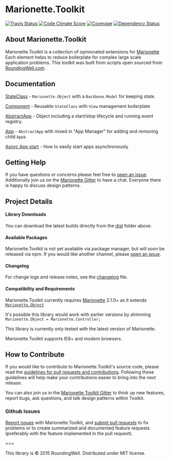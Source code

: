Marionette.Toolkit
==================

[![Travis Status](http://img.shields.io/travis/RoundingWellOS/marionette.toolkit/master.svg?style=flat&amp;label=travis)](https://travis-ci.org/RoundingWellOS/marionette.toolkit) [![Code Climate Score](http://img.shields.io/codeclimate/github/RoundingWellOS/marionette.toolkit.svg?style=flat)](https://codeclimate.com/github/RoundingWellOS/marionette.toolkit) [![Coverage](http://img.shields.io/codeclimate/coverage/github/RoundingWellOS/marionette.toolkit.svg?style=flat)](https://codeclimate.com/github/RoundingWellOS/marionette.toolkit) [![Dependency Status](http://img.shields.io/david/RoundingWellOS/marionette.toolkit.svg?style=flat)](https://david-dm.org/RoundingWellOS/marionette.toolkit)


## About Marionette.Toolkit

Marionette.Toolkit is a collection of opinionated extensions for
[Marionette](http://marionettejs.com) Each element helps to reduce boilerplate
for complex large scale application problems.  This toolkit was
built from scripts open sourced from [RoundingWell.com](http://roundingwell.com).


## Documentation
  [StateClass](./docs/state-class.md) - `Marionette.Object` with a `Backbone.Model` for keeping state.

  [Component](./docs/component.md) - Reusable `StateClass` with `View` management boilerplate

  [AbstractApp](./docs/abstract-app.md) - Object including a start/stop lifecycle and running event registry.

  [App](./docs/app.md) - `AbstractApp` with mixed in "App Manager" for adding and removing child `App`s

  [Asnyc App start](./docs/async-app-start.md) - How to easily start apps asynchronously


## Getting Help

If you have questions or concerns please feel free to [open an issue](#github-issues).
Additionally join us on the [Marionette Gitter](https://gitter.im/marionettejs/backbone.marionette) to have a chat.
Everyone there is happy to discuss design patterns.


## Project Details

#### Library Downloads

You can download the latest builds directly from the [dist](https://github.com/RoundingWellOS/marionette.toolkit/tree/master/dist) folder above.

#### Available Packages

Marionette.Toolkit is not yet available via package manager, but will
soon be released via npm.  If you would like another channel, please
[open an issue](#github-issues).

#### Changelog

For change logs and release notes, see the [changelog](CHANGELOG.md) file.

#### Compatibility and Requirements

Marionette.Toolkit currently requires [Marionette](http://marionettejs.com) 2.1.0+ as it extends
[`Marionette.Object`](https://github.com/marionettejs/backbone.marionette/blob/master/docs/marionette.object.md)

It's possible this library would work with earlier versions by shimming
`Marionette.Object = Marionette.Controller;`

This library is currently only tested with the latest version of Marionette.

Marionette.Toolkit supports IE8+ and modern browsers.


## How to Contribute

If you would like to contribute to Marionette.Toolkit's source code, please read
the [guidelines for pull requests and contributions](CONTRIBUTING.md).
Following these guidelines will help make your contributions easier to
bring into the next release.

You can also join us in the [Marionette Toolkit Gitter](https://gitter.im/RoundingWellOS/marionette.toolkit) to think up new features, report bugs, ask questions, and talk design patterns within Toolkit.

### Github Issues

[Report issues](https://github.com/RoundingWellOS/marionette.toolkit/issues) with Marionette.Toolkit, and [submit pull requests](https://github.com/RoundingWellOS/marionette.toolkit/pulls) to fix problems or to
create summarized and documented feature requests (preferably with the feature implemented in the pull request).


===

This library is © 2015 RoundingWell. Distributed under MIT license.
